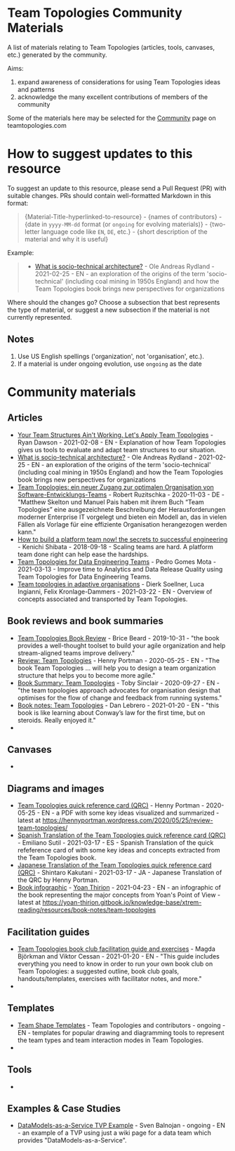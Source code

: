 # Team Topologies Community Materials
A list of materials relating to Team Topologies (articles, tools, canvases, etc.) generated by the community.

Aims: 

1. expand awareness of considerations for using Team Topologies ideas and patterns
2. acknowledge the many excellent contributions of members of the community

Some of the materials here may be selected for the [Community](https://teamtopologies.com/community) page on teamtopologies.com

# How to suggest updates to this resource

To suggest an update to this resource, please send a Pull Request (PR) with suitable changes. PRs should contain well-formatted Markdown in this format:

> {Material-Title-hyperlinked-to-resource} - {names of contributors} - {date in `yyyy-MM-dd` format (or `ongoing` for evolving materials)} - {two-letter language code like `EN`, `DE`, etc.} - {short description of the material and why it is useful}

Example:

> * [What is socio-technical architecture?](https://www.oleandreasrydland.com/socio-technical-architecture/) - Ole Andreas Rydland - 2021-02-25 - EN - an exploration of the origins of the term 'socio-technical' (including coal mining in 1950s England) and how the Team Topologies book brings new perspectives for organizations 

Where should the changes go? Choose a subsection that best represents the type of material, or suggest a new subsection if the material is not currently represented.

## Notes

1. Use US English spellings ('organization', not 'organisation', etc.).
2. If a material is under ongoing evolution, use `ongoing` as the date

# Community materials

## Articles


* [Your Team Structures Ain't Working. Let's Apply Team Topologies](https://betterprogramming.pub/your-team-structures-aint-working-let-s-apply-team-topologies-470e8d4f7fe5?gi=b4b2f461699f) - Ryan Dawson - 2021-02-08 - EN - Explanation of how Team Topologies gives us tools to evaluate and adapt team structures to our situation. 
* [What is socio-technical architecture?](https://www.oleandreasrydland.com/socio-technical-architecture/) - Ole Andreas Rydland - 2021-02-25 - EN - an exploration of the origins of the term 'socio-technical' (including coal mining in 1950s England) and how the Team Topologies book brings new perspectives for organizations 
* [Team Topologies: ein neuer Zugang zur optimalen Organisation von Software-Entwicklungs-Teams](https://teamtopologies.com/news/2020/10/26/team-topologies-ein-neuer-zugang-zur-optimalen-organisation-von-software-entwicklungs-teams) - Robert Ruzitschka - 2020-11-03 - DE - "Matthew Skelton und Manuel Pais haben mit ihrem Buch “Team Topologies” eine ausgezeichnete Beschreibung der Herausforderungen moderner Enterprise IT vorgelegt und bieten ein Modell an, das in vielen Fällen als Vorlage für eine effiziente Organisation herangezogen werden kann."
* [How to build a platform team now! the secrets to successful engineering](https://medium.com/faun/how-to-build-a-platform-team-now-the-secrets-to-successful-engineering-8a9b6a4d2c8) - Kenichi Shibata - 2018-09-18 - Scaling teams are hard. A platform team done right can help ease the hardships.
* [Team Topologies for Data Engineering Teams](https://pedrogomesmota.medium.com/team-topologies-for-data-engineering-teams-a15c5eb3849c) - Pedro Gomes Mota - 2021-03-13 - Improve time to Analytics and Data Release Quality using Team Topologies for Data Engineering Teams.
* [Team topologies in adaptive organisations](https://t2informatik.de/en/blog/processes-methods/team-topologies-in-adaptive-organisations/) - Dierk Soellner, Luca Ingianni, Felix Kronlage-Dammers - 2021-03-22 - EN - Overview of concepts associated and transported by Team Topologies.

## Book reviews and book summaries

* [Team Topologies Book Review](https://www.linkedin.com/pulse/stream-align-me-brice-beard/) - Brice Beard - 2019-10-31 - "the book provides a well-thought toolset to build your agile organization and help stream-aligned teams improve delivery."
* [Review: Team Topologies](https://hennyportman.wordpress.com/2020/05/25/review-team-topologies/) - Henny Portman - 2020-05-25 - EN - "The book Team Topologies ... will help you to design a team organization structure that helps you to become more agile."
* [Book Summary: Team Topologies](https://www.tobysinclair.com/post/book-summary-team-topologies-organizing-business-and-technology-teams-for-fast-flow) - Toby Sinclair - 2020-09-27 - EN - "the team topologies approach advocates for organisation design that optimises for the flow of change and feedback from running systems."
* [Book notes: Team Topologies](https://danlebrero.com/2021/01/20/team-topologies-summary/) - Dan Lebrero - 2021-01-20 - EN - "this book is like learning about Conway’s law for the first time, but on steroids. Really enjoyed it."
* 

## Canvases

* 

## Diagrams and images

* [Team Topologies quick reference card (QRC)](https://hennyportman.files.wordpress.com/2020/05/qrc-team-topologies-200525-v1.0-1.pdf) - Henny Portman - 2020-05-25 - EN - a PDF with some key ideas visualized and summarized - latest at https://hennyportman.wordpress.com/2020/05/25/review-team-topologies/
* [Spanish Translation of the Team Topologies quick reference card (QRC)](https://www.linkedin.com/posts/emiliano-sutil-77a2091b_teamtopologies-agilerevolution-agile-activity-6777967911261884417-BVl1) - Emiliano Sutil - 2021-03-17 - ES - Spanish Translation of the quick refeference card of with some key ideas and concepts extracted from the Team Topologies book.
* [Japanese Translation of the Team Topologies quick reference card (QRC)](https://scrapbox.io/iki-iki/QRC_Team_Topologies-ja) - Shintaro Kakutani - 2021-03-17 - JA - Japanese Translation of the QRC by Henny Portman.
* [Book infographic](https://bit.ly/3gEAK1q) - [Yoan Thirion](https://www.linkedin.com/in/yoan-thirion) - 2021-04-23 - EN - an infographic of the book representing the major concepts from Yoan's Point of View - latest at https://yoan-thirion.gitbook.io/knowledge-base/xtrem-reading/resources/book-notes/team-topologies


## Facilitation guides

* [Team Topologies book club facilitation guide and exercises](https://docs.google.com/document/d/1UZx7dnGnJfU7SwmlWKERKvvQS9PmaRrwu_zmKggnmmY/edit#) - Magda Björkman and Viktor Cessan - 2021-01-20 - EN - "This guide includes everything you need to know in order to run your own book club on Team Topologies: a suggested outline, book club goals, handouts/templates, exercises with facilitator notes, and more."
* 

## Templates

* [Team Shape Templates](https://github.com/TeamTopologies/Team-Shape-Templates) - Team Topologies and contributors - ongoing - EN - templates for popular drawing and diagramming tools to represent the team types and team interaction modes in Team Topologies.
* 

## Tools

* 

## Examples & Case Studies

* [DataModels-as-a-Service TVP Example](https://github.com/sbalnojan/TVP-example) - Sven Balnojan - ongoing - EN - an example of a TVP using just a wiki page for a data team which provides "DataModels-as-a-Service".
